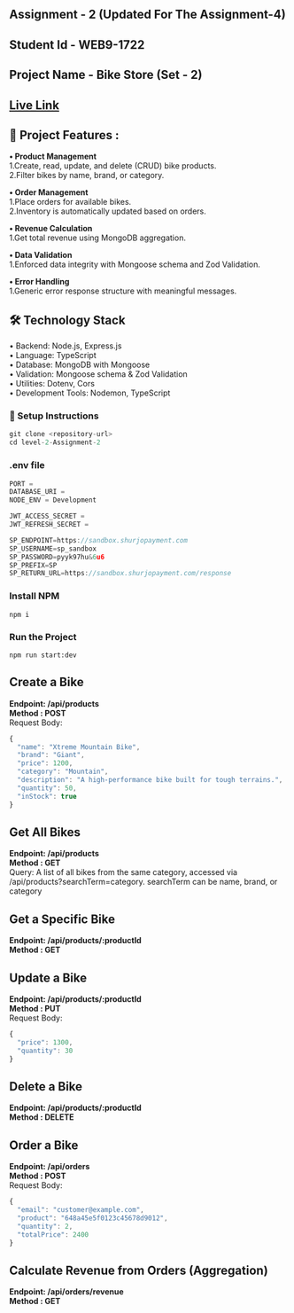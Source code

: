 ## Assignment - 2 (Updated For The Assignment-4)

## Student Id - WEB9-1722

## Project Name - Bike Store (Set - 2)

## [Live Link](https://assignment-2-gray-sigma.vercel.app/)

## 🚀 Project Features :

**• Product Management** </br>
1.Create, read, update, and delete (CRUD) bike products.</br>
2.Filter bikes by name, brand, or category.</br>

**• Order Management** </br>
1.Place orders for available bikes.</br>
2.Inventory is automatically updated based on orders.</br>

**• Revenue Calculation** </br>
1.Get total revenue using MongoDB aggregation.</br>

**• Data Validation** </br>
1.Enforced data integrity with Mongoose schema and Zod Validation.</br>

**• Error Handling**</br>
1.Generic error response structure with meaningful messages.</br>

## 🛠️ Technology Stack

• Backend: Node.js, Express.js</br>
• Language: TypeScript</br>
• Database: MongoDB with Mongoose</br>
• Validation: Mongoose schema & Zod Validation</br>
• Utilities: Dotenv, Cors</br>
• Development Tools: Nodemon, TypeScript</br>

### 🧰 Setup Instructions

```js
git clone <repository-url>
cd level-2-Assignment-2
```

### .env file

```js
PORT = 
DATABASE_URI = 
NODE_ENV = Development

JWT_ACCESS_SECRET = 
JWT_REFRESH_SECRET = 

SP_ENDPOINT=https://sandbox.shurjopayment.com
SP_USERNAME=sp_sandbox
SP_PASSWORD=pyyk97hu&6u6
SP_PREFIX=SP
SP_RETURN_URL=https://sandbox.shurjopayment.com/response
```

### Install NPM

```shell
npm i
```

### Run the Project

```shell
npm run start:dev
```

## Create a Bike

**Endpoint: /api/products**</br>
**Method : POST**</br>
Request Body:

```js
{
  "name": "Xtreme Mountain Bike",
  "brand": "Giant",
  "price": 1200,
  "category": "Mountain",
  "description": "A high-performance bike built for tough terrains.",
  "quantity": 50,
  "inStock": true
}
```

## Get All Bikes

**Endpoint: /api/products**</br>
**Method : GET**</br>
Query: A list of all bikes from the same category, accessed via /api/products?searchTerm=category. searchTerm can be name, brand, or category

## Get a Specific Bike

**Endpoint: /api/products/:productId**</br>
**Method : GET**</br>

## Update a Bike

**Endpoint: /api/products/:productId**</br>
**Method : PUT**</br>
Request Body:
```js
{
  "price": 1300,
  "quantity": 30
}
```

## Delete a Bike

**Endpoint: /api/products/:productId**</br>
**Method : DELETE**</br>

## Order a Bike

**Endpoint: /api/orders**</br>
**Method : POST**</br>
Request Body:
```js
{
  "email": "customer@example.com",
  "product": "648a45e5f0123c45678d9012",
  "quantity": 2,
  "totalPrice": 2400
}
```

## Calculate Revenue from Orders (Aggregation)

**Endpoint: /api/orders/revenue**</br>
**Method : GET**</br>
